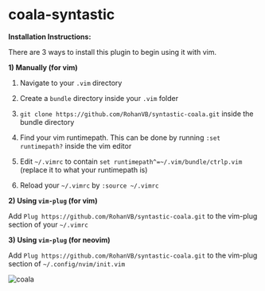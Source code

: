 # coala-syntastic

**Installation Instructions:**

There are 3 ways to install this plugin to begin using it with vim.

**1) Manually (for vim)**

1) Navigate to your `.vim` directory

2) Create a `bundle` directory inside your `.vim` folder

3) `git clone https://github.com/RohanVB/syntastic-coala.git` inside the bundle directory

4) Find your vim runtimepath. This can be done by running `:set runtimepath?` inside the vim editor

5) Edit `~/.vimrc` to contain `set runtimepath^=~/.vim/bundle/ctrlp.vim` (replace it to what your runtimepath is)

6) Reload your `~/.vimrc` by `:source ~/.vimrc`


**2) Using `vim-plug` (for vim)**

Add `Plug https://github.com/RohanVB/syntastic-coala.git` to the vim-plug section of your `~/.vimrc`


**3) Using `vim-plug` (for neovim)**

Add `Plug https://github.com/RohanVB/syntastic-coala.git` to the vim-plug section of `~/.config/nvim/init.vim`


![coala](https://files.gitter.im/coala/coala/IRBP/Screen-Shot-2017-04-25-at-12.45.59-PM.png)
